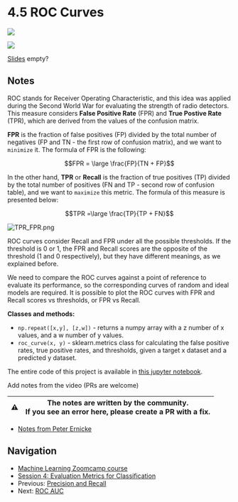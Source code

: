 
# 4.5 ROC Curves

<!-- markdownlint-disable MD033 -->
<!-- markdownlint-disable MD045 -->
<a href="https://www.youtube.com/watch?v=dnBZLk53sQI&list=PL3MmuxUbc_hIhxl5Ji8t4O6lPAOpHaCLR"><img src="images/thumbnail-4-05.jpg"></a>

<a href="https://www.youtube.com/watch?v=B5PATo1J6yw&list=PL3MmuxUbc_hIhxl5Ji8t4O6lPAOpHaCLR"><img src="images/thumbnail-4-05-cont.jpg"></a>

[Slides](https://www.slideshare.net/AlexeyGrigorev/ml-zoomcamp-4-evaluation-metrics-for-classification) empty?

## Notes

ROC stands for Receiver Operating Characteristic, and this idea was applied during the Second World War for evaluating the strength of radio detectors. This measure considers **False Positive Rate** (FPR) and **True Postive Rate** (TPR), which are derived from the values of the confusion matrix.

**FPR** is the fraction of false positives (FP) divided by the total number of negatives (FP and TN - the first row of confusion matrix), and we want to `minimize` it. The formula of FPR is the following:

$$FPR = \large \frac{FP}{TN + FP}$$

In the other hand, **TPR** or **Recall** is the fraction of true positives (TP) divided by the total number of positives (FN and TP - second row of confusion table), and we want to `maximize` this metric. The formula of this measure is presented below:

$$TPR =\large \frac{TP}{TP + FN}$$

![TPR_FPR.png](images%2FTPR_FPR.png)

ROC curves consider Recall and FPR under all the possible thresholds. If the threshold is 0 or 1, the FPR and Recall scores are the opposite of the threshold (1 and 0 respectively), but they have different meanings, as we explained before.

We need to compare the ROC curves against a point of reference to evaluate its performance, so the corresponding curves of random and ideal models are required. It is possible to plot the ROC curves with FPR and Recall scores vs thresholds, or FPR vs Recall.

**Classes and methods:**

* `np.repeat([x,y], [z,w])` - returns a numpy array with a z number of x values, and a w number of y values.
* `roc_curve(x, y)` - sklearn.metrics class for calculating the false positive rates, true positive rates, and thresholds, given a target x dataset and a predicted y dataset.

The entire code of this project is available in [this jupyter notebook](https://github.com/alexeygrigorev/mlbookcamp-code/blob/master/course-zoomcamp/04-evaluation/notebook.ipynb).

Add notes from the video (PRs are welcome)

|⚠️|The notes are written by the community.<br>If you see an error here, please create a PR with a fix.|
|---|:-:|

* [Notes from Peter Ernicke](https://knowmledge.com/2023/10/06/ml-zoomcamp-2023-evaluation-metrics-for-classification-part-5/)

## Navigation

* [Machine Learning Zoomcamp course](../)
* [Session 4: Evaluation Metrics for Classification](./)
* Previous: [Precision and Recall](04-precision-recall.md)
* Next: [ROC AUC](06-auc.md)
